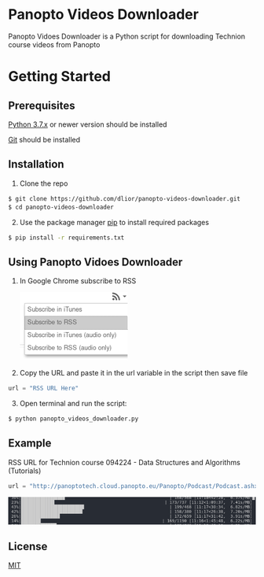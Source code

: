 # Panopto Videos Downloader

Panopto Vidoes Downloader is a Python script for downloading Technion course videos from Panopto 

# Getting Started

## Prerequisites

[Python 3.7.x](https://www.python.org/downloads/) or newer version should be installed

[Git](https://git-scm.com/downloads) should be installed

## Installation

1. Clone the repo
```bash
$ git clone https://github.com/dlior/panopto-videos-downloader.git
$ cd panopto-videos-downloader
```

2. Use the package manager [pip]() to install required packages
```bash
$ pip install -r requirements.txt
```

## Using Panopto Vidoes Downloader

1. In Google Chrome subscribe to RSS

    ![](Assets/RSS.png)

2. Copy the URL and paste it in the url variable in the script then save file

```python
url = "RSS URL Here"
```

3. Open terminal and run the script:
```bash
$ python panopto_videos_downloader.py
```

## Example

RSS URL for Technion course 094224 - Data Structures and Algorithms (Tutorials)

```python
url = "http://panoptotech.cloud.panopto.eu/Panopto/Podcast/Podcast.ashx?courseid=2b22b19c-f958-4153-9765-a97d00e07ad5&type=mp4"
```
![](Assets/progress_bar.png)

## License
[MIT](https://choosealicense.com/licenses/mit/)


